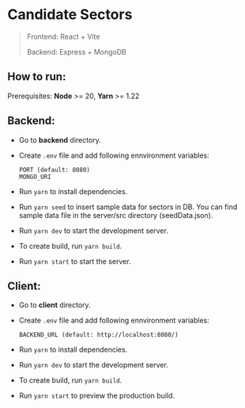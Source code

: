 # Candidate Sectors

> Frontend: React + Vite
> 
> Backend: Express + MongoDB

## How to run:

Prerequisites: **Node** >= 20, **Yarn** >= 1.22

## Backend:

- Go to **backend** directory.
- Create `.env` file and add following ennvironment variables:
  
  ```
  PORT (default: 8080)
  MONGO_URI
  ```
- Run `yarn` to install dependencies.
- Run `yarn seed` to insert sample data for sectors in DB. You can find sample data file in the server/src directory (seedData.json).
- Run `yarn dev` to start the development server.
- To create build, run `yarn build`.
- Run `yarn start` to start the server.

## Client:

- Go to **client** directory.
- Create `.env` file and add following ennvironment variables:

  ```
  BACKEND_URL (default: http://localhost:8080/)
  ```

- Run `yarn` to install dependencies.
- Run `yarn dev` to start the development server.
- To create build, run `yarn build`.
- Run `yarn start` to preview the production build.
